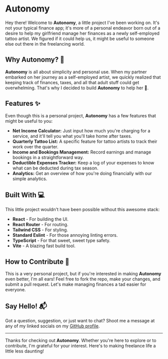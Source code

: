 # Autonomy

Hey there! Welcome to **Autonomy**, a little project I've been working on. It's not your typical finance app; it's more of a personal endeavor born out of a desire to help my girlfriend manage her finances as a newly self-employed tattoo artist. We figured if it could help us, it might be useful to someone else out there in the freelancing world.

## Why Autonomy? 🌱

**Autonomy** is all about simplicity and personal use. When my partner embarked on her journey as a self-employed artist, we quickly realized that keeping track of finances, taxes, and all that adult stuff could get overwhelming. That's why I decided to build **Autonomy** to help her 💜.

## Features ✨

Even though this is a personal project, **Autonomy** has a few features that might be useful to you:

- **Net Income Calculator:** Just input how much you're charging for a service, and it'll tell you what you'll take home after taxes.
- **Quarterly Tattoo List:** A specific feature for tattoo artists to track their work over the quarter.
- **Income and Bookings Management:** Record earnings and manage bookings in a straightforward way.
- **Deductible Expenses Tracker:** Keep a log of your expenses to know what can be deducted during tax season.
- **Analytics:** Get an overview of how you're doing financially with our simple analytics.

## Built With 💻

This little project wouldn't have been possible without this awesome stack:

- **React** - For building the UI.
- **React Router** - For routing.
- **Tailwind CSS** - For styling.
- **Standard Eslint** - For those annoying linting errors.
- **TypeScript** - For that sweet, sweet type safety.
- **Vite** - A blazing fast build tool.

## How to Contribute 🤝

This is a very personal project, but if you're interested in making **Autonomy** even better, I'm all ears! Feel free to fork the repo, make your changes, and submit a pull request. Let's make managing finances a tad easier for everyone.

## Say Hello! 📬

Got a question, suggestion, or just want to chat? Shoot me a message at any of my linked socials on my [GitHub profile](www.github.com/noel-lopez).

---

Thanks for checking out **Autonomy**. Whether you're here to explore or to contribute, I'm grateful for your interest. Here's to making freelance life a little less daunting!
